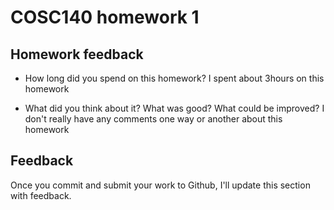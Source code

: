 # COSC140 homework 1

## Homework feedback

 * How long did you spend on this homework? I spent about 3hours on this homework

 * What did you think about it?  What was good?  What could be improved? I don't really have any comments one way or another about this homework

## Feedback

Once you commit and submit your work to Github, I'll update this section with feedback.

